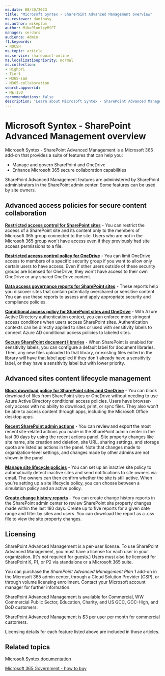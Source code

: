 ```yaml
---
ms.date: 08/30/2023
title: "Microsoft Syntex - SharePoint Advanced Management overview"
ms.reviewer: daminasy
ms.author: mikeplum
author: MikePlumleyMSFT
manager: serdars
audience: Admin
f1.keywords:
- NOCSH
ms.topic: article
ms.service: sharepoint-online
ms.localizationpriority: normal
ms.collection:
- Highpri
- Tier1
- M365-sam
- M365-collaboration
search.appverid:
- MET150
recommendations: false
description: "Learn about Microsoft Syntex - SharePoint Advanced Management and how you can use it in your organization."
---
```


# Microsoft Syntex - SharePoint Advanced Management overview

Microsoft Syntex - SharePoint Advanced Management is a Microsoft 365 add-on that provides a suite of features that can help you:

- Manage and govern SharePoint and OneDrive
- Enhance Microsoft 365 secure collaboration capabilities

SharePoint Advanced Management features are administered by SharePoint administrators in the SharePoint admin center. Some features can be used by site owners.

## Advanced access policies for secure content collaboration

**[Restricted access control for SharePoint sites](restricted-access-control.md)** - You can restrict the access of a SharePoint site and its content only to the members of Microsoft 365 group connected to the site. Users who are not in the Microsoft 365 group won't have access even if they previously had site access permissions to a file.

**[Restricted access control policy for OneDrive](limit-access.md)** - You can limit OneDrive access to members of a specific security group if you want to allow only certain users to have access. Even if other users outside of these security groups are licensed for OneDrive, they won't have access to their own OneDrive or any shared OneDrive content.

**[Data access governance reports for SharePoint sites](data-access-governance-reports.md)** - These reports help you discover sites that contain potentially overshared or sensitive content. You can use these reports to assess and apply appropriate security and compliance policies.

**[Conditional access policy for SharePoint sites and OneDrive](authentication-context-example.md)** - With Azure Active Directory authentication context, you can enforce more stringent access conditions when users access SharePoint sites. Authentication contexts can be directly applied to sites or used with sensitivity labels to connect Azure AD conditional access policies to labeled sites.

**[Secure SharePoint document libraries](/purview/sensitivity-labels-sharepoint-default-label)** - When SharePoint is enabled for sensitivity labels, you can configure a default label for document libraries. Then, any new files uploaded to that library, or existing files edited in the library will have that label applied if they don't already have a sensitivity label, or they have a sensitivity label but with lower priority.

## Advanced sites content lifecycle management

**[Block download policy for SharePoint sites and OneDrive](block-download-from-sites.md)** - You can block download of files from SharePoint sites or OneDrive without needing to use Azure Active Directory conditional access policies. Users have browser-only access with no ability to download, print, or sync files. They also won't be able to access content through apps, including the Microsoft Office desktop apps.

**[Recent SharePoint admin actions](recent-actions-panel.md)** - You can review and export the most recent site-related actions you made in the SharePoint admin center in the last 30 days by using the recent actions panel. Site property changes like site name, site creation and deletion, site URL, sharing settings, and storage quota are listed as actions in the panel. Note that changes made to organization-level settings, and changes made by other admins are not shown in the panel.

**[Manage site lifecycle policies](site-lifecycle-management.md)** - You can set up an inactive site policy to automatically detect inactive sites and send notifications to site owners via email. The owners can then confirm whether the site is still active. When you're setting up a site lifecycle policy, you can choose between a simulation policy and an active policy.

**[Create change history reports](change-history-report.md)** - You can create change history reports in the SharePoint admin center to review SharePoint site property changes made within the last 180 days. Create up to five reports for a given date range and filter by sites and users. You can download the report as a .csv file to view the site property changes.

## Licensing

SharePoint Advanced Management is a per-user license. To use SharePoint Advanced Management, you must have a license for each user in your organization. (It's not required for guests.) Users must also be licensed for SharePoint K, P1, or P2 via standalone or a Microsoft 365 suite.

You can purchase the *SharePoint Advanced Management Plan 1* add-on in the Microsoft 365 admin center, through a Cloud Solution Provider (CSP), or through volume licensing enrollment. Contact your Microsoft account manager for further information.

SharePoint Advanced Management is available for Commercial, WW Commercial Public Sector, Education, Charity, and US GCC, GCC-High, and DoD customers.

SharePoint Advanced Management is $3 per user per month for commercial customers.

Licensing details for each feature listed above are included in those articles.

## Related topics

[Microsoft Syntex documentation](/microsoft-365/syntex)

[Microsoft 365 Government - how to buy](/office365/servicedescriptions/office-365-platform-service-description/office-365-us-government/microsoft-365-government-how-to-buy)

